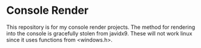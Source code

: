 # Console Render
This repository is for my console render projects. The method for rendering into the console is gracefully stolen from javidx9.
These will not work linux since it uses functions from <windows.h>.
